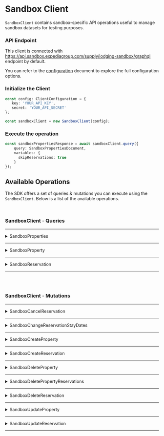# Sandbox Client
`SandboxClient` contains sandbox-specific API operations useful to manage sandbox datasets for testing purposes.

### API Endpoint
This client is connected with https://api.sandbox.expediagroup.com/supply/lodging-sandbox/graphql endpoint by default.

You can refer to the [configuration]() document to explore the full configuration options.

### Initialize the Client
```ts
const config: ClientConfiguration = {
   key: 'YOUR_API_KEY',
   secret: 'YOUR_API_SECRET'
};

const sandboxClient = new SandboxClient(config);
```

### Execute the operation
```ts
const sandboxPropertiesResponse = await sandboxClient.query({
    query: SandboxPropertiesDocument,
    variables: {
      skipReservations: true
    }
});
```

## Available Operations
The SDK offers a set of queries & mutations you can execute using the `SandboxClient`. Below is a list of the available operations.

<br />

### SandboxClient - Queries

<hr />

<details>
   <summary>SandboxProperties</summary>

<br />

**Summary:** Retrieves a paginated results of properties in the sandbox environment

**Operation Document Name:** `SandboxPropertiesDocument`

**Operation Inputs:**

| Name               | Type               | Required            |
|--------------------|--------------------|---------------------|
| `cursor`           | `String`           | No                  |
| `limit`            | `Int`              | No                  |
| `skipReservations` | `Boolean! = false` | No (defaults false) |

<br />

**Resources**
- ⚠️ Documentation is unavailable at the moment
- [Query Definition](https://github.com/ExpediaGroup/lodging-connectivity-graphql-operations/blob/main/sandbox/operations/queries/SandboxProperties.query.graphql) 
- [Reference]()

</details>

<hr /><details>
   <summary>SandboxProperty</summary>

<br />

**Summary:** Retrieves a single property from the sandbox environment.

**Operation Document Name:** `SandboxPropertyDocument`

**Operation Inputs:**

| Name                 | Type               | Required            |
|----------------------|--------------------|---------------------|
| `id`                 | `ID!`              | Yes                 |
| `reservationsCursor` | `String`           | No                  |
| `reservationsLimit`  | `Int`              | No                  |
| `skipReservations`   | `Boolean! = false` | No (defaults false) |

<br />

**Resources**
- ⚠️ Documentation is unavailable at the moment
- [Query Definition](https://github.com/ExpediaGroup/lodging-connectivity-graphql-operations/blob/main/sandbox/operations/queries/SandboxProperty.query.graphql)
- [Reference]()

</details>

<hr /><details>
   <summary>SandboxReservation</summary>

<br />

**Summary:** Retrieves a single reservation

**Operation Document Name:** `SandboxReservationDocument`

**Operation Inputs:**

| Name | Type  | Description    | Required |
|------|-------|----------------|----------|
| `id` | `ID!` | Reservation ID | Yes      |

<br />

**Resources**
- ⚠️ Documentation is unavailable at the moment 
- [Query Definition](https://github.com/ExpediaGroup/lodging-connectivity-graphql-operations/blob/main/sandbox/operations/queries/SandboxReservation.query.graphql) 
- [Reference]()

</details>

<hr />

<br /><br />

### SandboxClient - Mutations

<hr />

<details>
   <summary>SandboxCancelReservation</summary>

<br />

**Summary:** Cancels a reservation

**Operation Document Name:** `SandboxCancelReservationDocument`

**Operation Inputs:**

| Name    | Type                      | Required |
|---------|---------------------------|----------|
| `input` | `CancelReservationInput!` | Yes      |

<br />

**Resources**
- ⚠️ Documentation is unavailable at the moment 
- [Mutation Definition](https://github.com/ExpediaGroup/lodging-connectivity-graphql-operations/blob/main/sandbox/operations/mutations/SandboxCancelReservation.mutation.graphql)
- [Reference]()

</details>

<hr /><details>
   <summary>SandboxChangeReservationStayDates</summary>

<br />

**Summary:** Updates the stay dates of a reservation.

**Operation Document Name:** `SandboxChangeReservationStayDatesDocument`

**Operation Inputs:**

| Name    | Type                               | Required |
|---------|------------------------------------|----------|
| `input` | `ChangeReservationStayDatesInput!` | Yes      |

<br />

**Resources**
- ⚠️ Documentation is unavailable at the moment 
- [Mutation Definition](https://github.com/ExpediaGroup/lodging-connectivity-graphql-operations/blob/main/sandbox/operations/mutations/SandboxChangeReservationStayDates.mutation.graphql) 
- [Reference]()

</details>

<hr /><details>
   <summary>SandboxCreateProperty</summary>

<br />

**Summary:** Creates a new property in the sandbox environment.

**Operation Document Name:** `SandboxCreatePropertyDocument`

**Operation Inputs:**

| Name    | Type                   | Required |
|---------|------------------------|----------|
| `input` | `CreatePropertyInput!` | Yes      |

<br />

**Resources**
- ⚠️ Documentation is unavailable at the moment 
- [Mutation Definition](https://github.com/ExpediaGroup/lodging-connectivity-graphql-operations/blob/main/sandbox/operations/mutations/SandboxCreateProperty.mutation.graphql)  
- [Reference]()

</details>

<hr /><details>
   <summary>SandboxCreateReservation</summary>

<br />

**Summary:** Creates a new reservation on a sandbox property

**Operation Document Name:** `SandboxCreateReservationDocument`

**Operation Inputs:**

| Name    | Type                      | Required |
|---------|---------------------------|----------|
| `input` | `CreateReservationInput!` | Yes      |

<br />

**Resources**
- ⚠️ Documentation is unavailable at the moment
- [Mutation Definition](https://github.com/ExpediaGroup/lodging-connectivity-graphql-operations/blob/main/sandbox/operations/mutations/SandboxCreateReservation.mutation.graphql) 
- [Reference]()

</details>

<hr /><details>
   <summary>SandboxDeleteProperty</summary>

<br />

**Summary:** Deletes sandbox property

**Operation Document Name:** `SandboxDeletePropertyDocument`

**Operation Inputs:**

| Name    | Type                   | Required |
|---------|------------------------|----------|
| `input` | `DeletePropertyInput!` | Yes      |

<br />

**Resources**
- ⚠️ Documentation is unavailable at the moment 
- [Mutation Definition](https://github.com/ExpediaGroup/lodging-connectivity-graphql-operations/blob/main/sandbox/operations/mutations/SandboxDeleteProperty.mutation.graphql) 
- [Reference]()

</details>

<hr /><details>
   <summary>SandboxDeletePropertyReservations</summary>

<br />

**Summary:** Deletes all sandbox property's reservations

**Operation Document Name:** `SandboxDeletePropertyReservationsDocument`

**Operation Inputs:**

| Name    | Type                               | Required |
|---------|------------------------------------|----------|
| `input` | `DeletePropertyReservationsInput!` | Yes      |

<br />

**Resources**
- ⚠️ Documentation is unavailable at the moment 
- [Mutation Definition](https://github.com/ExpediaGroup/lodging-connectivity-graphql-operations/blob/main/sandbox/operations/mutations/SandboxDeletePropertyReservations.mutation.graphql) 
- [Reference]()

</details>

<hr /><details>
   <summary>SandboxDeleteReservation</summary>

<br />

**Summary:** Deletes a single reservation on a sandbox property

**Operation Document Name:** `SandboxDeleteReservationDocument`

**Operation Inputs:**

| Name    | Type                      | Required |
|---------|---------------------------|----------|
| `input` | `DeleteReservationInput!` | Yes      |

<br />

**Resources**
- ⚠️ Documentation is unavailable at the moment
- [Mutation Definition](https://github.com/ExpediaGroup/lodging-connectivity-graphql-operations/blob/main/sandbox/operations/mutations/SandboxDeleteReservation.mutation.graphql)
- [Reference]()

</details>

<hr /><details>
   <summary>SandboxUpdateProperty</summary>

<br />

**Summary:** Updates sandbox property data.

**Operation Document Name:** `SandboxUpdatePropertyDocument`

**Operation Inputs:**

| Name    | Type                   | Required |
|---------|------------------------|----------|
| `input` | `UpdatePropertyInput!` | Yes      |

<br />

**Resources**
- ⚠️ Documentation is unavailable at the moment
- [Mutation Definition](https://github.com/ExpediaGroup/lodging-connectivity-graphql-operations/blob/main/sandbox/operations/mutations/SandboxUpdateProperty.mutation.graphql)
- [Reference]()

</details>

<hr /><details>
   <summary>SandboxUpdateReservation</summary>

<br />

**Summary:** Updates single reservation on a sandbox property.

**Operation Document Name:** `SandboxUpdateReservationDocument`

**Operation Inputs:**

| Name    | Type                      | Required |
|---------|---------------------------|----------|
| `input` | `UpdateReservationInput!` | Yes      |

<br />

**Resources**
- ⚠️ Documentation is unavailable at the moment
- [Mutation Definition](https://github.com/ExpediaGroup/lodging-connectivity-graphql-operations/blob/main/sandbox/operations/mutations/SandboxUpdateReservation.mutation.graphql)
- [Reference]()

</details>

<hr />
